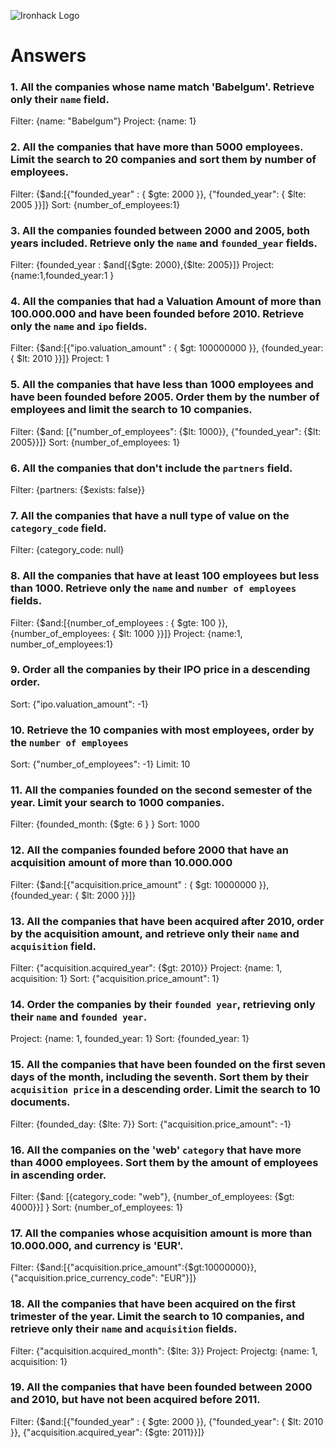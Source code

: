 ![Ironhack Logo](https://i.imgur.com/1QgrNNw.png)

# Answers

### 1. All the companies whose name match 'Babelgum'. Retrieve only their `name` field.

Filter: {name: "Babelgum"}
Project: {name: 1}

### 2. All the companies that have more than 5000 employees. Limit the search to 20 companies and sort them by **number of employees**.

Filter: {$and:[{"founded_year" : { $gte: 2000 }}, {"founded_year": { $lte: 2005 }}]}
Sort: {number_of_employees:1}

### 3. All the companies founded between 2000 and 2005, both years included. Retrieve only the `name` and `founded_year` fields.

Filter: {founded_year : $and[{$gte: 2000},{$lte: 2005}]}
Project: {name:1,founded_year:1 }

### 4. All the companies that had a Valuation Amount of more than 100.000.000 and have been founded before 2010. Retrieve only the `name` and `ipo` fields.

Filter: {$and:[{"ipo.valuation_amount" : { $gt: 100000000 }}, {founded_year: { $lt: 2010 }}]}
Project: 1

### 5. All the companies that have less than 1000 employees and have been founded before 2005. Order them by the number of employees and limit the search to 10 companies.
Filter: {$and: [{"number_of_employees": {$lt: 1000}}, {"founded_year": {$lt: 2005}}]}
Sort: {number_of_employees: 1}


### 6. All the companies that don't include the `partners` field.
Filter: {partners: {$exists: false}}

### 7. All the companies that have a null type of value on the `category_code` field.
Filter: {category_code: null}

<!-- Your Code Goes Here -->

### 8. All the companies that have at least 100 employees but less than 1000. Retrieve only the `name` and `number of employees` fields.

Filter: {$and:[{number_of_employees : { $gte: 100 }}, {number_of_employees: { $lt: 1000 }}]}
Project: {name:1, number_of_employees:1}

### 9. Order all the companies by their IPO price in a descending order.
Sort: {"ipo.valuation_amount": -1}


### 10. Retrieve the 10 companies with most employees, order by the `number of employees`

Sort: {"number_of_employees": -1}
Limit: 10

### 11. All the companies founded on the second semester of the year. Limit your search to 1000 companies.

Filter: {founded_month: {$gte: 6 } }
Sort: 1000

### 12. All the companies founded before 2000 that have an acquisition amount of more than 10.000.000

Filter: {$and:[{"acquisition.price_amount" : { $gt: 10000000 }}, {founded_year: { $lt: 2000 }}]}

### 13. All the companies that have been acquired after 2010, order by the acquisition amount, and retrieve only their `name` and `acquisition` field.

Filter: {"acquisition.acquired_year": {$gt: 2010}}
Project: {name: 1, acquisition: 1}
Sort: {"acquisition.price_amount": 1}

### 14. Order the companies by their `founded year`, retrieving only their `name` and `founded year`.

Project: {name: 1, founded_year: 1}
Sort: {founded_year: 1}

### 15. All the companies that have been founded on the first seven days of the month, including the seventh. Sort them by their `acquisition price` in a descending order. Limit the search to 10 documents.

Filter: {founded_day: {$lte: 7}}
Sort: {"acquisition.price_amount": -1}

### 16. All the companies on the 'web' `category` that have more than 4000 employees. Sort them by the amount of employees in ascending order.

Filter: {$and: [{category_code: "web"}, {number_of_employees: {$gt: 4000}}] }
Sort: {number_of_employees: 1}

### 17. All the companies whose acquisition amount is more than 10.000.000, and currency is 'EUR'.

Filter: {$and:[{"acquisition.price_amount":{$gt:10000000}}, {"acquisition.price_currency_code": "EUR"}]}


### 18. All the companies that have been acquired on the first trimester of the year. Limit the search to 10 companies, and retrieve only their `name` and `acquisition` fields.

Filter: {"acquisition.acquired_month": {$lte: 3}}
Project: 
Projectg: {name: 1, acquisition: 1}

### 19. All the companies that have been founded between 2000 and 2010, but have not been acquired before 2011.

Filter: {$and:[{"founded_year" : { $gte: 2000 }}, {"founded_year": { $lt: 2010 }}, {"acquisition.acquired_year": {$gte: 2011}}]}
